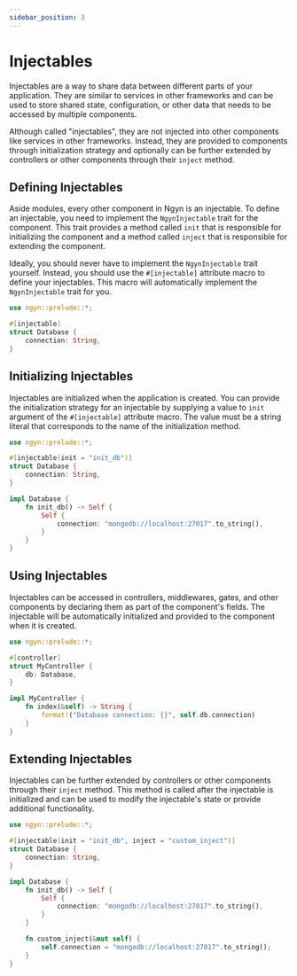 ```yaml
---
sidebar_position: 3
---
```


# Injectables

Injectables are a way to share data between different parts of your application. They are similar to services in other frameworks and can be used to store shared state, configuration, or other data that needs to be accessed by multiple components.

Although called "injectables", they are not injected into other components like services in other frameworks. Instead, they are provided to components through initialization strategy and optionally can be further extended by controllers or other components through their `inject` method.

## Defining Injectables

Aside modules, every other component in Ngyn is an injectable. To define an injectable, you need to implement the `NgynInjectable` trait for the component. This trait provides a method called `init` that is responsible for initializing the component and a method called `inject` that is responsible for extending the component.

Ideally, you should never have to implement the `NgynInjectable` trait yourself. Instead, you should use the `#[injectable]` attribute macro to define your injectables. This macro will automatically implement the `NgynInjectable` trait for you.

```rust
use ngyn::prelude::*;

#[injectable]
struct Database {
    connection: String,
}
```

## Initializing Injectables

Injectables are initialized when the application is created. You can provide the initialization strategy for an injectable by supplying a value to `init` argument of the `#[injectable]` attribute macro. The value must be a string literal that corresponds to the name of the initialization method.

```rust
use ngyn::prelude::*;

#[injectable(init = "init_db")]
struct Database {
    connection: String,
}

impl Database {
    fn init_db() -> Self {
        Self {
            connection: "mongodb://localhost:27017".to_string(),
        }
    }
}
```

## Using Injectables

Injectables can be accessed in controllers, middlewares, gates, and other components by declaring them as part of the component's fields. The injectable will be automatically initialized and provided to the component when it is created.

```rust
use ngyn::prelude::*;

#[controller]
struct MyController {
    db: Database,
}

impl MyController {
    fn index(&self) -> String {
        format!("Database connection: {}", self.db.connection)
    }
}
```

## Extending Injectables

Injectables can be further extended by controllers or other components through their `inject` method. This method is called after the injectable is initialized and can be used to modify the injectable's state or provide additional functionality.

```rust
use ngyn::prelude::*;

#[injectable(init = "init_db", inject = "custom_inject")]
struct Database {
    connection: String,
}

impl Database {
    fn init_db() -> Self {
        Self {
            connection: "mongodb://localhost:27017".to_string(),
        }
    }

    fn custom_inject(&mut self) {
        self.connection = "mongodb://localhost:27017".to_string();
    }
}
```
